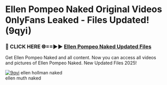 # Ellen Pompeo Naked Original Videos 0nlyFans Leaked - Files Updated! (9qyi)

<h3>🔴 CLICK HERE 🌐==►► <a href="https://tinyurl.com/yckcrads" rel="nofollow">Ellen Pompeo Naked Updated Files</a></h3>

Get Ellen Pompeo Naked and all content. Now you can access all videos and pictures of Ellen Pompeo Naked. New Updated Files 2025!

[![9qyi](https://i.imgur.com/hpKpOFt.gif)](https://tinyurl.com/yckcrads)
ellen hollman naked<br>
ellen muth naked